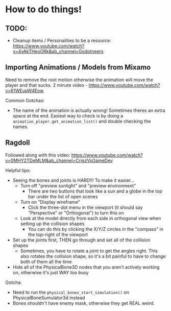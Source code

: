 # How to do things!

## TODO:
- Cleanup items / Personalities to be a resource: https://www.youtube.com/watch?v=4vAkTHeoORk&ab_channel=Godotneers

## Importing Animations / Models from Mixamo
Need to remove the root motion otherwise the animation will move the player and that sucks.
2 minute video - https://www.youtube.com/watch?v=61WEupW4Eow

Common Gotchas:
- The name of the animation is actually wrong! Sometimes theres an extra space at the end.
Easiest way to check is by doing a `animation_player.get_animation_list()` and double checking
the names.

## Ragdoll
Followed along with this video: https://www.youtube.com/watch?v=0MHY2TDeMLM&ab_channel=CrigzVsGameDev

Helpful tips:
- Seeing the bones and joints is HARD!!! To make it easier...
	- Turn off "preview sunlight" and "preview environment"
		- There are two buttons that look like a sun and a globe in the top bar under the list of open scenes
	- Turn on "Display wireframe"
		- Click the three-dot menu in the viewport (it should say "Perspective" or "Orthogonal") to turn this on
	- Look at the model directly from each side in orthogonal view when setting up the collision shapes
		- You can do this by clicking the X/Y/Z circles in the "compass" in the top-right of the viewport
- Set up the joints first, THEN go through and set all of the collision shapes
	- Sometimes, you have to rotate a joint to get the angles right. This also rotates the collision shape, so it's a bit painful to have to change both of them all the time
- Hide all of the PhysicalBone3D nodes that you aren't actively working on, otherwise it's just WAY too busy

Gotcha:
- Need to run the `physical_bones_start_simulation()` on PhysicalBoneSumulator3d instead
- Bones shouldn't have enemy mask, otherwise they get REAL weird.
